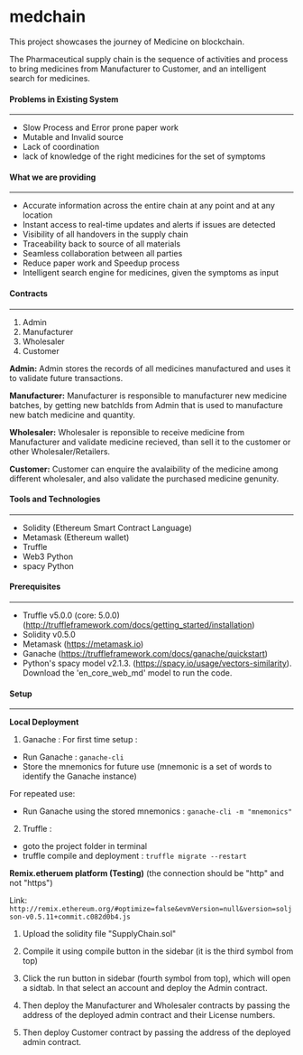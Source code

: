 # medchain

This project showcases the journey of Medicine on blockchain.

The Pharmaceutical supply chain is the sequence of activities and process to bring medicines from Manufacturer to Customer, and an intelligent search for medicines.


#### Problems in Existing System
---
- Slow Process and Error prone paper work
- Mutable and Invalid source
- Lack of coordination
- lack of knowledge of the right medicines for the set of symptoms

#### What we are providing
---
- Accurate information across the entire chain at any point and at any location
- Instant access to real-time updates and alerts if issues are detected
- Visibility of all handovers in the supply chain
- Traceability back to source of all materials
- Seamless collaboration between all parties
- Reduce paper work and Speedup process
- Intelligent search engine for medicines, given the symptoms as input


#### Contracts
---
1. Admin
2. Manufacturer
3. Wholesaler
4. Customer

**Admin:** Admin stores the records of all medicines manufactured and uses it to validate future transactions.

**Manufacturer:** Manufacturer is responsible to manufacturer new medicine batches, by getting new batchIds from Admin that is used to manufacture new batch medicine and quantity.

**Wholesaler:** Wholesaler is reponsible to receive medicine from Manufacturer and validate medicine recieved, than sell it to the customer or other Wholesaler/Retailers. 

**Customer:** Customer can enquire the avalaibility of the medicine among different wholesaler, and also validate the purchased medicine genunity.


#### Tools and Technologies
---
- Solidity (Ethereum Smart Contract Language)
- Metamask (Ethereum wallet)
- Truffle
- Web3 Python
- spacy Python


#### Prerequisites
---
- Truffle v5.0.0 (core: 5.0.0) (http://truffleframework.com/docs/getting_started/installation)
- Solidity v0.5.0
- Metamask (https://metamask.io)
- Ganache (https://truffleframework.com/docs/ganache/quickstart)
- Python's spacy model v2.1.3. (https://spacy.io/usage/vectors-similarity). Download the 'en_core_web_md' model to run the code.


#### Setup
---
**Local Deployment**
1. Ganache :
For first time setup :
- Run Ganache : ```ganache-cli```
- Store the mnemonics for future use (mnemonic is a set of words to identify the Ganache instance)

For repeated use:
- Run Ganache using the stored mnemonics : ```ganache-cli -m "mnemonics"```

2. Truffle :
- goto the project folder in terminal
- truffle compile and deployment : ```truffle migrate --restart```

**Remix.etheruem platform (Testing)**
(the connection should be "http" and not "https")

Link: ```http://remix.ethereum.org/#optimize=false&evmVersion=null&version=soljson-v0.5.11+commit.c082d0b4.js```

1. Upload the solidity file "SupplyChain.sol"

2. Compile it using compile button in the sidebar (it is the third symbol from top)

3. Click the run button in sidebar (fourth symbol from top), which will open a sidtab. In that select an account and deploy the Admin contract.

4. Then deploy the Manufacturer and Wholesaler contracts by passing the address of the deployed admin contract and their License numbers.

5. Then deploy Customer contract by passing the address of the deployed admin contract.


